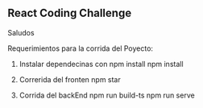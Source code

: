 ## React Coding Challenge

Saludos

Requerimientos para la corrida del Poyecto:

1) Instalar dependecinas con npm install
      npm install
      
2) Correrida del fronten 
     npm star

3) Corrida del backEnd
    npm run build-ts
    npm run serve

